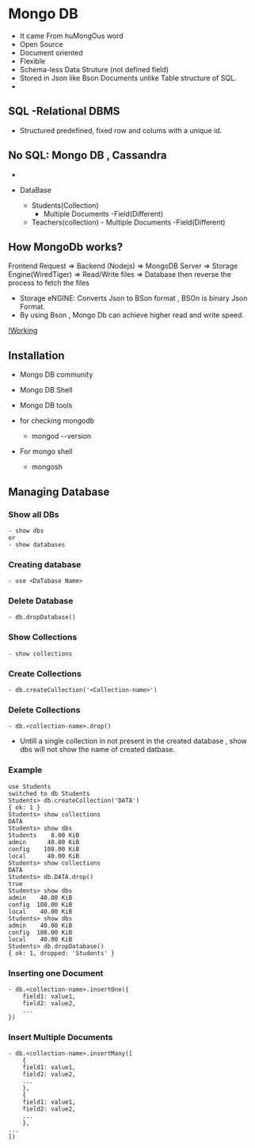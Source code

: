 # Mongo DB

- It came From huMongOus word
- Open Source
-  Document oriented
-   Flexible
-   Schema-less Data Struture (not defined field)
- Stored in Json like Bson Documents  unlike Table structure of SQL.
- 

## SQL -Relational DBMS
 -  Structured predefined, fixed row and colums with a unique id.

 ## No SQL: Mongo DB , Cassandra
  -

- DataBase
    - Students(Collection)  
        - Multiple Documents
            -Field(Different)
    - Teachers(collection)
          - Multiple Documents
             -Field(Different)


## How MongoDb works?

Frontend Request => Backend (Nodejs) => MongoDB Server => Storage Engine(WiredTiger) => Read/Write files => Database 
 then reverse the process to fetch the files

 - Storage eNGINE: Converts Json to BSon format , BSOn is binary Json Format.
 - By using Bson , Mongo Db can achieve higher read and write speed.

[!Working](./Resources/working.png)

 ## Installation
 - Mongo DB community
 - Mongo DB Shell
 - Mongo DB tools

-  for checking mongodb 
    -   mongod --version
-   For mongo shell
    -  mongosh


## Managing Database

### Show all DBs
    - show dbs 
    or
    - show databases

### Creating database
    - use <DaTabase Name>

### Delete Database
    - db.dropDatabase()
 
### Show Collections
    - show collections

### Create Collections
    - db.createCollection('<Collection-name>')

### Delete Collections
    - db.<collection-name>.drop()

- Untill a single collection in not present in the created database , show dbs will not show the name of created datbase.

### Example

````
use Students
switched to db Students
Students> db.createCollection('DATA')
{ ok: 1 }
Students> show collections
DATA
Students> show dbs
Students    8.00 KiB
admin      40.00 KiB
config    108.00 KiB
local      40.00 KiB
Students> show collections
DATA
Students> db.DATA.drop()
true
Students> show dbs
admin    40.00 KiB
config  108.00 KiB
local    40.00 KiB
Students> show dbs
admin    40.00 KiB
config  108.00 KiB
local    40.00 KiB
Students> db.dropDatabase()
{ ok: 1, dropped: 'Students' }
````

### Inserting one Document
    - db.<collection-name>.insertOne({
        field1: value1,
        field2: value2,
        ...
    })

### Insert Multiple Documents
    - db.<collection-name>.insertMany([
        {
        field1: value1,
        field2: value2,
        ...
        },
        {
        field1: value1,
        field2: value2,
        ...
        },
    ...
    ])

    